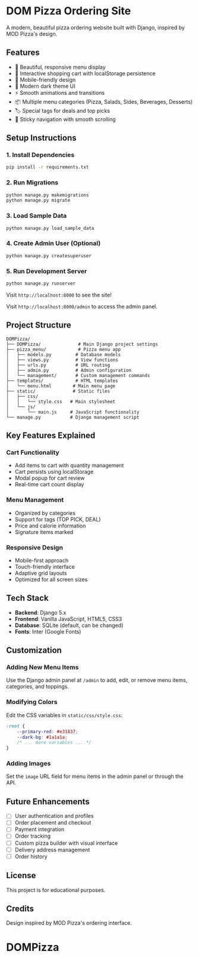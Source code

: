 # DOM Pizza Ordering Site

A modern, beautiful pizza ordering website built with Django, inspired by MOD Pizza's design.

## Features

- 🍕 Beautiful, responsive menu display
- 🛒 Interactive shopping cart with localStorage persistence
- 📱 Mobile-friendly design
- 🎨 Modern dark theme UI
- ⚡ Smooth animations and transitions
- 📦 Multiple menu categories (Pizza, Salads, Sides, Beverages, Desserts)
- 🏷️ Special tags for deals and top picks
- 🎯 Sticky navigation with smooth scrolling

## Setup Instructions

### 1. Install Dependencies

```bash
pip install -r requirements.txt
```

### 2. Run Migrations

```bash
python manage.py makemigrations
python manage.py migrate
```

### 3. Load Sample Data

```bash
python manage.py load_sample_data
```

### 4. Create Admin User (Optional)

```bash
python manage.py createsuperuser
```

### 5. Run Development Server

```bash
python manage.py runserver
```

Visit `http://localhost:8000` to see the site!

Visit `http://localhost:8000/admin` to access the admin panel.

## Project Structure

```
DOMPizza/
├── DOMPizza/              # Main Django project settings
├── pizza_menu/            # Pizza menu app
│   ├── models.py         # Database models
│   ├── views.py          # View functions
│   ├── urls.py           # URL routing
│   ├── admin.py          # Admin configuration
│   └── management/       # Custom management commands
├── templates/            # HTML templates
│   └── menu.html        # Main menu page
├── static/              # Static files
│   ├── css/
│   │   └── style.css   # Main stylesheet
│   └── js/
│       └── main.js     # JavaScript functionality
└── manage.py           # Django management script
```

## Key Features Explained

### Cart Functionality
- Add items to cart with quantity management
- Cart persists using localStorage
- Modal popup for cart review
- Real-time cart count display

### Menu Management
- Organized by categories
- Support for tags (TOP PICK, DEAL)
- Price and calorie information
- Signature items marked

### Responsive Design
- Mobile-first approach
- Touch-friendly interface
- Adaptive grid layouts
- Optimized for all screen sizes

## Tech Stack

- **Backend**: Django 5.x
- **Frontend**: Vanilla JavaScript, HTML5, CSS3
- **Database**: SQLite (default, can be changed)
- **Fonts**: Inter (Google Fonts)

## Customization

### Adding New Menu Items
Use the Django admin panel at `/admin` to add, edit, or remove menu items, categories, and toppings.

### Modifying Colors
Edit the CSS variables in `static/css/style.css`:

```css
:root {
    --primary-red: #e31837;
    --dark-bg: #1a1a1a;
    /* ... more variables ... */
}
```

### Adding Images
Set the `image` URL field for menu items in the admin panel or through the API.

## Future Enhancements

- [ ] User authentication and profiles
- [ ] Order placement and checkout
- [ ] Payment integration
- [ ] Order tracking
- [ ] Custom pizza builder with visual interface
- [ ] Delivery address management
- [ ] Order history

## License

This project is for educational purposes.

## Credits

Design inspired by MOD Pizza's ordering interface.

# DOMPizza
